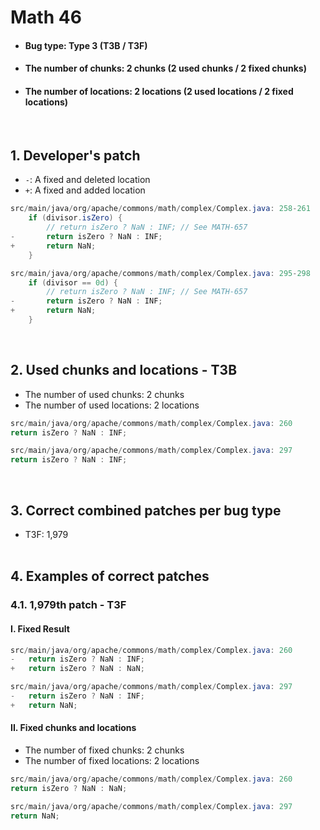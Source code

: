 # Math 46
* <h4>Bug type: Type 3 (T3B / T3F)</h4>
* <h4>The number of chunks: 2 chunks (2 used chunks / 2 fixed chunks)</h4>
* <h4>The number of locations: 2 locations (2 used locations / 2 fixed locations)</h4>
<br>

## 1. Developer's patch
* `-`: A fixed and deleted location
* `+`: A fixed and added location
```java
src/main/java/org/apache/commons/math/complex/Complex.java: 258-261
    if (divisor.isZero) {
        // return isZero ? NaN : INF; // See MATH-657
-       return isZero ? NaN : INF;
+       return NaN;
    }
```

```java
src/main/java/org/apache/commons/math/complex/Complex.java: 295-298
    if (divisor == 0d) {
        // return isZero ? NaN : INF; // See MATH-657
-       return isZero ? NaN : INF;
+       return NaN;
    }
```                  
<br>

## 2. Used chunks and locations - T3B
* The number of used chunks: 2 chunks
* The number of used locations: 2 locations
```java
src/main/java/org/apache/commons/math/complex/Complex.java: 260
return isZero ? NaN : INF;
```

```java
src/main/java/org/apache/commons/math/complex/Complex.java: 297
return isZero ? NaN : INF;
```
<br>

## 3. Correct combined patches per bug type
* T3F: 1,979
<br><br>

## 4. Examples of correct patches
### 4.1. 1,979th patch - T3F
#### I. Fixed Result
```java
src/main/java/org/apache/commons/math/complex/Complex.java: 260
-   return isZero ? NaN : INF;
+   return isZero ? NaN : NaN;
```

```java
src/main/java/org/apache/commons/math/complex/Complex.java: 297
-   return isZero ? NaN : INF;
+   return NaN;
```

#### II. Fixed chunks and locations
* The number of fixed chunks: 2 chunks
* The number of fixed locations: 2 locations
```java
src/main/java/org/apache/commons/math/complex/Complex.java: 260
return isZero ? NaN : NaN;
```

```java
src/main/java/org/apache/commons/math/complex/Complex.java: 297
return NaN;
```
<br><br>